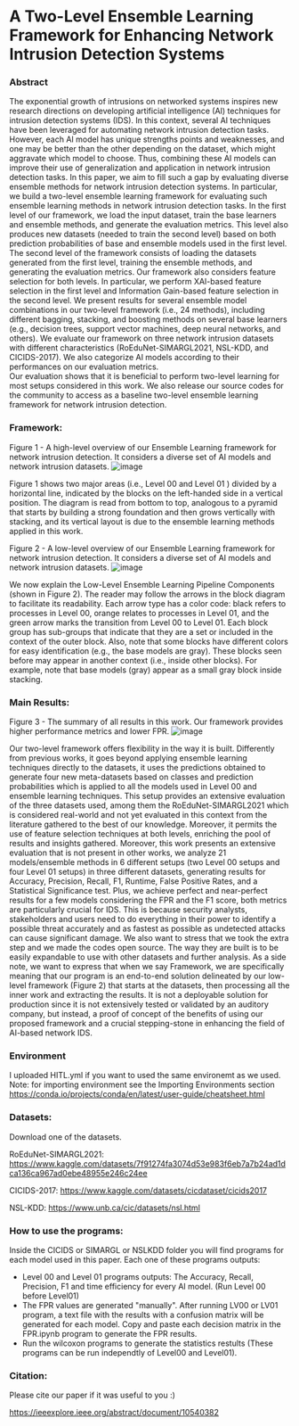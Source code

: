 # A Two-Level Ensemble Learning Framework for Enhancing Network Intrusion Detection Systems

### Abstract

The exponential growth of intrusions on networked systems inspires new research directions on developing artificial intelligence (AI) techniques for intrusion detection systems (IDS). In this context, several AI techniques have been leveraged for automating network intrusion detection tasks. However, each AI model has unique strengths points and weaknesses, and one may be better than the other depending on the dataset,
which might aggravate which model to choose. Thus, combining these AI models can improve their use of generalization and application in network
intrusion detection tasks. In this paper, we aim to fill such a gap by evaluating diverse ensemble methods for network intrusion detection systems. In particular, we build a two-level ensemble learning framework for
evaluating such ensemble learning methods in network
intrusion detection tasks. In the first level of our framework, we load the input dataset, train the base learners and ensemble methods, and generate the evaluation metrics. This level also produces new datasets (needed to train the second level) based on both prediction probabilities of base and
ensemble models used in the first level. The second level of the framework consists of loading the datasets
generated from the first level, training the ensemble methods, and generating the evaluation metrics. Our framework also considers feature selection for both levels. In particular, we perform XAI-based feature selection in the first level and Information Gain-based feature selection in the second level.  We present results for several ensemble model combinations in our two-level framework (i.e., 24 methods), including different bagging, stacking, and boosting methods on several base learners (e.g., decision trees, support vector machines, deep neural networks, and others). We evaluate our framework on three network intrusion
datasets with different characteristics (RoEduNet-SIMARGL2021, NSL-KDD, and CICIDS-2017). We also categorize AI models according to their performances on our evaluation metrics.  
Our evaluation shows that it is beneficial to perform
two-level learning for most setups considered in this work. We also release our source codes for the community to access as a baseline two-level ensemble learning framework for network intrusion detection.

### Framework:

Figure 1 - A high-level overview of our Ensemble Learning framework for network intrusion detection. It considers a diverse set of AI models and network intrusion datasets.
![image](https://github.com/ogarreche/Ensemble_Learning_2_Levels_IDS/blob/main/images/framework.png?raw=true)

Figure 1 shows two major areas (i.e., Level 00 and Level
01 ) divided by a horizontal line, indicated by the blocks on
the left-handed side in a vertical position. The diagram is
read from bottom to top, analogous to a pyramid that starts
by building a strong foundation and then grows vertically
with stacking, and its vertical layout is due to the ensemble
learning methods applied in this work.

Figure 2 - A low-level overview of our Ensemble Learning framework for network intrusion detection. It considers a diverse set of AI models and network intrusion datasets.
![image](https://github.com/ogarreche/Ensemble_Learning_2_Levels_IDS/blob/main/images/low_level_framework.png?raw=true)

We now explain the Low-Level Ensemble Learning Pipeline
Components (shown in Figure 2). The reader may follow the
arrows in the block diagram to facilitate its readability. Each
arrow type has a color code: black refers to processes in Level
00, orange relates to processes in Level 01, and the green
arrow marks the transition from Level 00 to Level 01. Each
block group has sub-groups that indicate that they are a set or
included in the context of the outer block. Also, note that some
blocks have different colors for easy identification (e.g., the
base models are gray). These blocks seen before may appear
in another context (i.e., inside other blocks). For example,
note that base models (gray) appear as a small gray block
inside stacking.

### Main Results:

Figure 3 - The summary of all results in this work. Our framework provides higher performance metrics and lower FPR.
![image](https://github.com/ogarreche/Ensemble_Learning_2_Levels_IDS/blob/main/images/Summary.png?raw=true)

Our two-level framework offers flexibility in the way it
is built. Differently from previous works, it goes beyond
applying ensemble learning techniques directly to the
datasets, it uses the predictions obtained to generate four new
meta-datasets based on classes and prediction probabilities
which is applied to all the models used in Level 00
and ensemble learning techniques. This setup provides an
extensive evaluation of the three datasets used, among
them the RoEduNet-SIMARGL2021 which is considered
real-world and not yet evaluated in this context from the
literature gathered to the best of our knowledge. Moreover,
it permits the use of feature selection techniques at both
levels, enriching the pool of results and insights gathered.
Moreover, this work presents an extensive evaluation that is
not present in other works, we analyze 21 models/ensemble
methods in 6 different setups (two Level 00 setups and four
Level 01 setups) in three different datasets, generating results
for Accuracy, Precision, Recall, F1, Runtime, False Positive
Rates, and a Statistical Significance test. Plus, we achieve
perfect and near-perfect results for a few models considering
the FPR and the F1 score, both metrics are particularly crucial
for IDS. This is because security analysts, stakeholders and users need to do everything in their power to identify
a possible threat accurately and as fastest as possible as
undetected attacks can cause significant damage.
We also want to stress that we took the extra step and we
made the codes open source. The way they are built is to
be easily expandable to use with other datasets and further
analysis. As a side note, we want to express that when we say
Framework, we are specifically meaning that our program is
an end-to-end solution delineated by our low-level framework
(Figure 2) that starts at the datasets, then processing all the
inner work and extracting the results. It is not a deployable
solution for production since it is not extensively tested or
validated by an auditory company, but instead, a proof of
concept of the benefits of using our proposed framework and
a crucial stepping-stone in enhancing the field of AI-based
network IDS.

### Environment
I uploaded HITL.yml if you want to used the same environemt as we used. Note: for importing environment see the Importing Environments section https://conda.io/projects/conda/en/latest/user-guide/cheatsheet.html

### Datasets:

Download one of the datasets. 

RoEduNet-SIMARGL2021: https://www.kaggle.com/datasets/7f91274fa3074d53e983f6eb7a7b24ad1dca136ca967ad0ebe48955e246c24ee 

CICIDS-2017: https://www.kaggle.com/datasets/cicdataset/cicids2017

NSL-KDD: https://www.unb.ca/cic/datasets/nsl.html

### How to use the programs:

Inside the CICIDS or SIMARGL or NSLKDD folder you will find programs for each model used in this paper. Each one of these programs outputs:

  - Level 00 and Level 01 programs outputs: The Accuracy, Recall, Precision, F1 and time efficiency for every AI model. (Run Level 00 before Level01)
  - The FPR values are generated "manually". After running LV00 or LV01 program, a text file with the results with a confusion matrix will be generated for each model. Copy and paste each decision matrix in the FPR.ipynb program to generate the FPR results.
  - Run the wilcoxon programs to generate the statistics restults (These programs can be run independtly of Level00 and Level01).  
 
    
### Citation:

Please cite our paper if it was useful to you :) 

https://ieeexplore.ieee.org/abstract/document/10540382

